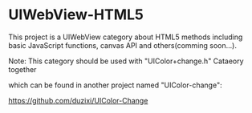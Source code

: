 UIWebView-HTML5
===============

This project is a UIWebView category about HTML5 methods including basic JavaScript functions, canvas API and others(comming soon...).


Note: This category should be used with "UIColor+change.h" Cataeory together 

which can be found in another project named "UIColor-change":

https://github.com/duzixi/UIColor-Change


